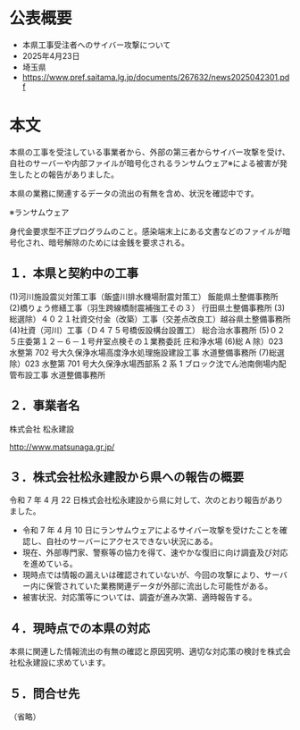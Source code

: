 # 公表概要
- 本県工事受注者へのサイバー攻撃について
- 2025年4月23日
- 埼玉県
- https://www.pref.saitama.lg.jp/documents/267632/news2025042301.pdf

# 本文
本県の工事を受注している事業者から、外部の第三者からサイバー攻撃を受け、自社のサーバーや内部ファイルが暗号化されるランサムウェア※による被害が発生したとの報告がありました。

本県の業務に関連するデータの流出の有無を含め、状況を確認中です。

※ランサムウェア

身代金要求型不正プログラムのこと。感染端末上にある文書などのファイルが暗号化され、暗号解除のためには金銭を要求される。

## １．本県と契約中の工事
(1)河川施設震災対策工事（飯盛川排水機場耐震対策工） 飯能県土整備事務所
(2)橋りょう修繕工事（羽生跨線橋耐震補強工その３） 行田県土整備事務所
(3)総選除）４０２１社資交付金（改築）工事（交差点改良工）越谷県土整備事務所
(4)社資（河川）工事（Ｄ４７５号橋仮設構台設置工） 総合治水事務所
(5)０２５庄委第１２－６－１号弁室点検その１業務委託 庄和浄水場
(6)総 A 除）023 水整第 702 号大久保浄水場高度浄水処理施設建設工事 水道整備事務所
(7)総選除）023 水整第 701 号大久保浄水場西部系 2 系 1 ブロック沈でん池南側場内配管布設工事 水道整備事務所

## ２．事業者名
株式会社 松永建設

http://www.matsunaga.gr.jp/

## ３．株式会社松永建設から県への報告の概要
令和 7 年 4 月 22 日株式会社松永建設から県に対して、次のとおり報告がありました。
- 令和 7 年 4 月 10 日にランサムウェアによるサイバー攻撃を受けたことを確認し、自社のサーバーにアクセスできない状況にある。
- 現在、外部専門家、警察等の協力を得て、速やかな復旧に向け調査及び対応を進めている。
- 現時点では情報の漏えいは確認されていないが、今回の攻撃により、サーバー内に保管されていた業務関連データが外部に流出した可能性がある。
- 被害状況、対応策等については、調査が進み次第、適時報告する。

## ４．現時点での本県の対応
本県に関連した情報流出の有無の確認と原因究明、適切な対応策の検討を株式会社松永建設に求めています。

## ５．問合せ先 
（省略）
